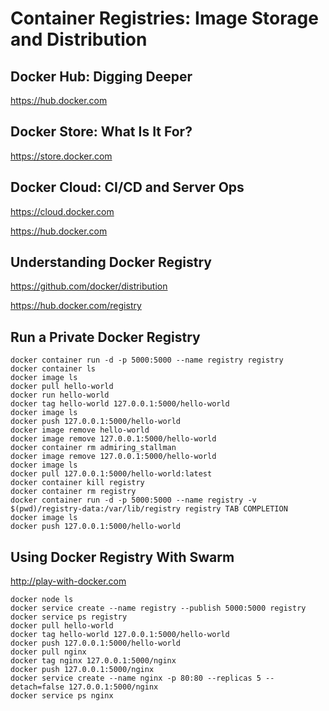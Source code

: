 # Container Registries: Image Storage and Distribution

## Docker Hub: Digging Deeper

https://hub.docker.com

## Docker Store: What Is It For?

https://store.docker.com

## Docker Cloud: CI/CD and Server Ops

https://cloud.docker.com

https://hub.docker.com

## Understanding Docker Registry

https://github.com/docker/distribution

https://hub.docker.com/registry

## Run a Private Docker Registry

```
docker container run -d -p 5000:5000 --name registry registry
docker container ls
docker image ls
docker pull hello-world
docker run hello-world
docker tag hello-world 127.0.0.1:5000/hello-world
docker image ls
docker push 127.0.0.1:5000/hello-world
docker image remove hello-world
docker image remove 127.0.0.1:5000/hello-world
docker container rm admiring_stallman
docker image remove 127.0.0.1:5000/hello-world
docker image ls
docker pull 127.0.0.1:5000/hello-world:latest
docker container kill registry
docker container rm registry
docker container run -d -p 5000:5000 --name registry -v $(pwd)/registry-data:/var/lib/registry registry TAB COMPLETION
docker image ls
docker push 127.0.0.1:5000/hello-world
```

## Using Docker Registry With Swarm

http://play-with-docker.com

```
docker node ls
docker service create --name registry --publish 5000:5000 registry
docker service ps registry
docker pull hello-world
docker tag hello-world 127.0.0.1:5000/hello-world
docker push 127.0.0.1:5000/hello-world
docker pull nginx
docker tag nginx 127.0.0.1:5000/nginx
docker push 127.0.0.1:5000/nginx
docker service create --name nginx -p 80:80 --replicas 5 --detach=false 127.0.0.1:5000/nginx
docker service ps nginx
```
